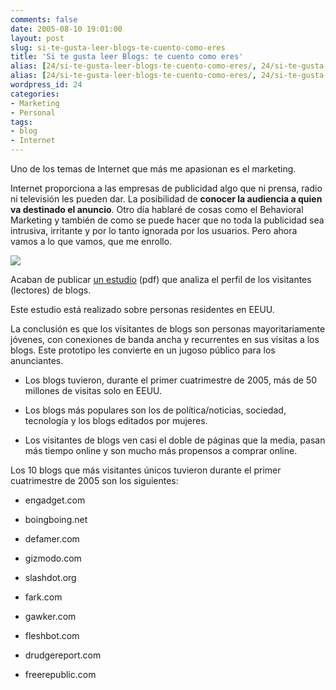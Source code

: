 ```yaml
---
comments: false
date: 2005-08-10 19:01:00
layout: post
slug: si-te-gusta-leer-blogs-te-cuento-como-eres
title: 'Si te gusta leer Blogs: te cuento como eres'
alias: [24/si-te-gusta-leer-blogs-te-cuento-como-eres/, 24/si-te-gusta-leer-blogs-te-cuento-como-eres]
alias: [24/si-te-gusta-leer-blogs-te-cuento-como-eres/, 24/si-te-gusta-leer-blogs-te-cuento-como-eres]
wordpress_id: 24
categories:
- Marketing
- Personal
tags:
- blog
- Internet
---
```


Uno de los temas de Internet que más me apasionan es el marketing.




Internet proporciona a las empresas de publicidad algo que ni
prensa, radio ni televisión les pueden dar. La posibilidad de
**conocer la audiencia a quien va destinado el
anuncio**. Otro día hablaré de cosas como el Behavioral
Marketing y también de como se puede hacer que no toda la
publicidad sea intrusiva, irritante y por lo tanto ignorada por los
usuarios. Pero ahora vamos a lo que vamos, que me enrollo.




[![](http://jorgegorka.files.wordpress.com/survey.jpg)](http://www.comscore.com/blogreport/comScoreBlogReport.pdf)




Acaban de publicar [un
estudio](http://www.comscore.com/blogreport/comScoreBlogReport.pdf) (pdf) que analiza el perfil de los visitantes
(lectores) de blogs.




Este estudio está realizado sobre personas residentes en
EEUU.





La conclusión es que los visitantes de blogs son personas
mayoritariamente jóvenes, con conexiones de banda ancha y
recurrentes en sus visitas a los blogs. Este prototipo les
convierte en un jugoso público para los anunciantes.




- Los blogs tuvieron, durante el primer cuatrimestre de 2005,
más de 50 millones de visitas solo en EEUU.




- Los blogs más populares son los de política/noticias,
sociedad, tecnología y los blogs editados por mujeres.




- Los visitantes de blogs ven casi el doble de páginas que la
media, pasan más tiempo online y son mucho más propensos a comprar
online.




Los 10 blogs que más visitantes únicos tuvieron durante el
primer cuatrimestre de 2005 son los siguientes:






  * engadget.com


  * boingboing.net


  * defamer.com


  * gizmodo.com


  * slashdot.org


  * fark.com


  * gawker.com


  * fleshbot.com


  * drudgereport.com


  * freerepublic.com


